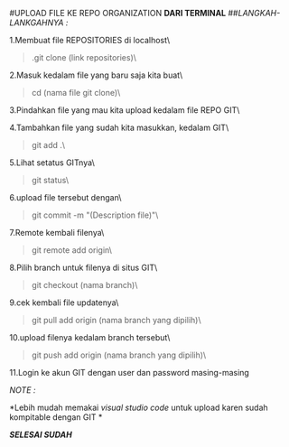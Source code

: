 #UPLOAD FILE KE REPO ORGANIZATION **DARI TERMINAL**
##_LANGKAH-LANKGAHNYA :_

1.Membuat file REPOSITORIES di localhost\
>.git clone (link repositories)\

2.Masuk kedalam file yang baru saja kita buat\
>cd (nama file git clone)\

3.Pindahkan file yang mau kita upload kedalam file REPO GIT\

4.Tambahkan file yang sudah kita masukkan, kedalam GIT\
>git add .\

5.Lihat setatus GITnya\
> git status\

6.upload file tersebut dengan\
> git commit -m "(Description file)"\

7.Remote kembali filenya\
> git remote add origin\

8.Pilih branch untuk filenya di situs GIT\
> git checkout (nama branch)\

9.cek kembali file updatenya\
>git pull add origin (nama branch yang dipilih)\

10.upload filenya kedalam branch tersebut\
> git push add origin (nama branch yang dipilih)\

11.Login ke akun GIT dengan user dan password masing-masing

_NOTE :_

*Lebih mudah memakai _visual studio code_ untuk upload karen sudah kompitable dengan GIT
*

**_SELESAI SUDAH_** 


